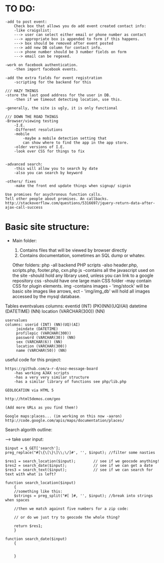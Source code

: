 TO DO:
======

	-add to post event:
		Check box that allows you do add event created contact info:
		-like craigslist:
		---> user can select either email or phone number as contact
		---> appropriate box is appended to form if this happens.
		---> box should be removed after event posted
		---> add new DB column for contact info.
		---> phone number should be 3 number fields on form
		---> email can be regexed.
	
	-work on facebook authentication.
		-then import facebook events.

	-add the extra fields for event registration
		-scripting for the backend for this
		
	/// HAZY THINGS	
	-store the last good address for the user in DB.
		-then if we timeout detecting location, use this.
	
	-generally, the site is ugly, it is only functional

	/// DOWN THE ROAD THINGS
	-Browser/viewing testing
		-I.E.
		-Different resolutions
		-mobile
			-maybe a mobile detection setting that 
			can show where to find the app in the app store.
		-older versions of I.E.
		-look over CSS for things to fix
		
	
	-advanced search:
		-this will allow you to search by date
		-also you can search by keyword
		
	-others/ fixes
		-make the front end update things when signup/ signin

	Use promises for asychronous function calls.
	Tell other people about promises. An callbacks. 
	http://stackoverflow.com/questions/5316697/jquery-return-data-after-ajax-call-success
	



Basic site structure:
====================

* Main folder:
	1. Contains files that will be viewed by browser directly
	2. Contains documentation, sometimes an SQL dump or whatev. 
		
	Other folders:
		php
		-all backend PHP scripts
		-also header.php, scripts.php, footer.php, cxn.php
		js
		-contains all the javascript used on the site
		-should hold any library used, unless you can link to a google repository
		css
		-should have one large main CSS folder
		-may contain CSS for plugin elements. 
		img
		-contains images
		- 'img/stock' will be basic site images like arrows, ect
		- 'img/img_db' will hold all images accessed by the mysql database.
		
		
		
		
		
Tables
	eventvalues
	columns: eventid (INT) (PK)(NN)(UQ)(AI) 
		 datetime (DATETIME) (NN)
		 location (VARCHAR(300)) (NN)
	
	uservalues
	columns: userid (INT) (NN)(UQ)(AI)
		 joindate (DATETIME)
		 profilepic (VARCHAR(300))
		 password (VARCHAR(30)) (NN)
		 sex (VARCHAR(6)) (NN)
	 	 location (VARCHAR(300))
		 name (VARCHAR(50)) (NN)
			
useful code for this project:

	https://github.com/a-r-d/ooz-message-board
		-has working AJAX scripts
		-has a very very similar structure
		-has a similar library of functions see php/lib.php
	
	GEOLOCATION via HTML 5
	
	http://html5demos.com/geo

	(Add more URLs as you find them!)

	Google maps:places... (im working on this now -aaron)
	http://code.google.com/apis/maps/documentation/places/
			
			
		
	
	
Search algorith outline:

 --> take user input:
 
	$input = $_GET['search'];
	preg_replace("#[\{\[\}\]\\;\/]#', '', $input); //filter some nasties
	
	$res1 = search_location($input);		// see if we geocode anything!
	$res2 = search_date($input);		 	// see if we can get a date
	$res3 = search_text($input); 			// see if we can search for text with what is left?
	
	function search_location($input)
		{
		//something like this:
		$strings = preg_split("#[ ]#, '', $input); //break into strings when spaces
		
		//then we match against five numbers for a zip code:
		
		// or do we just try to geocode the whole thing?
		
		return $res1;
		}
	
	function search_date($input)
		{
		
		
		}
	

